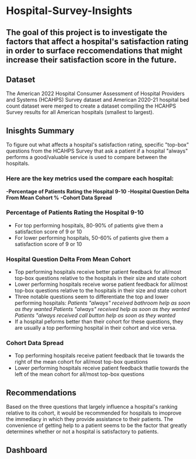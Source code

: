 # Hospital-Survey-Insights

## The goal of this project is to investigate the factors that affect a hospital's satisfaction rating in order to surface reccomendations that might increase their satisfaction score in the future. 

## Dataset
The American 2022 Hospital Consumer Assessment of Hospital Providers and Systems (HCAHPS) Survey dataset and American 2020-21 hospital bed count dataset were merged to create a dataset compiling the HCAHPS Survey results for all American hospitals (smallest to largest). 

## Inisghts Summary
To figure out what affects a hospital's satisfaction rating, specific "top-box" questions from the HCAHPS Survey that ask a patient if a hospital "always" performs a good/valuable service is used to compare between the hospitals. 

### Here are the key metrics used the compare each hospital:
**-Percentage of Patients Rating the Hospital 9-10**
**-Hospital Question Delta From Mean Cohort %**
**-Cohort Data Spread**

### Percentage of Patients Rating the Hospital 9-10
- For top performing hospitals, 80-90% of patients give them a satisfaction score of 9 or 10
- For lower performing hospitals, 50-60% of patients give them a satisfaction score of 9 or 10 

### Hospital Question Delta From Mean Cohort
- Top performing hospitals receive better patient feedback for all/most top-box questions relative to the hospitals in their size and state cohort
- Lower performing hospitals receive worse patient feedback for all/most top-box questions relative to the hospitals in their size and state cohort
- Three notable questions seem to differentiate the top and lower performing hospitals:
    *Patients "always" received bathroom help as soon as they wanted*
    *Patients "always" received help as soon as they wanted*
    *Patients "always received call button help as soon as they wanted*
- If a hospital peforms better than their cohort for these questions, they are usually a top performing hospital in their cohort and vice versa.

### Cohort Data Spread
- Top performing hospitals receive patient feedback that lie towards the right of the mean cohort for all/most top-box questions
- Lower performing hospitals receive patient feedback thatlie towards the left of the mean cohort for all/most top-box questions

## Recommendations
Based on the three questions that largely influence a hospital's ranking relative to its cohort, it would be recommended for hospitals to imoprove the immediacy in which they provide assistance to their patients. The convenience of getting help to a patient seems to be the factor that greatly determines whether or not a hospital is satisfactory to patients. 

## Dashboard




